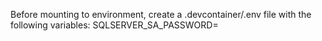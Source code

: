 Before mounting to environment, create a .devcontainer/.env file with the following variables:
SQLSERVER_SA_PASSWORD=<secure-password>